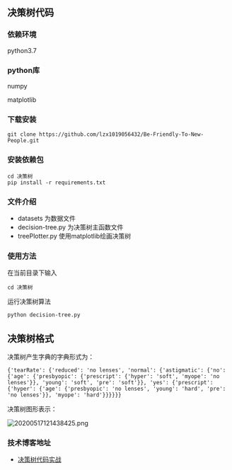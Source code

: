 ## 决策树代码


### 依赖环境

python3.7

### python库

numpy 

matplotlib

### 下载安装

```
git clone https://github.com/lzx1019056432/Be-Friendly-To-New-People.git
```

### 安装依赖包

```
cd 决策树
pip install -r requirements.txt
```
### 文件介绍
* datasets 为数据文件
* decision-tree.py 为决策树主函数文件
* treePlotter.py 使用matplotlib绘画决策树

### 使用方法

在当前目录下输入

```
cd 决策树
```

运行决策树算法

```
python decision-tree.py
```

## 决策树格式

决策树产生字典的字典形式为：

```
{'tearRate': {'reduced': 'no lenses', 'normal': {'astigmatic': {'no': {'age': {'presbyopic': {'prescript': {'hyper': 'soft', 'myope': 'no lenses'}}, 'young': 'soft', 'pre': 'soft'}}, 'yes': {'prescript': {'hyper': {'age': {'presbyopic': 'no lenses', 'young': 'hard', 'pre': 'no lenses'}}, 'myope': 'hard'}}}}}}
```

决策树图形表示：

![20200517121438425.png](https://img-blog.csdnimg.cn/20200517121438425.png?x-oss-process=image/watermark,type_ZmFuZ3poZW5naGVpdGk,shadow_10,text_aHR0cHM6Ly9ibG9nLmNzZG4ubmV0L2x6eDE1OTk1MQ==,size_16,color_FFFFFF,t_70#pic_center)

### 技术博客地址

* [决策树代码实战](https://blog.csdn.net/lzx159951/article/details/106172243)

